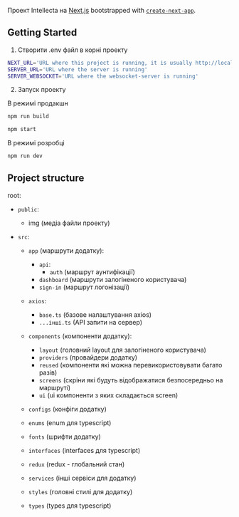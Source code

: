Проект Intellecta на [Next.js](https://nextjs.org/) bootstrapped with [`create-next-app`](https://github.com/vercel/next.js/tree/canary/packages/create-next-app).

## Getting Started

1. Створити .env файл в корні проекту

```bash
NEXT_URL='URL where this project is running, it is usually http://localhost:3000'
SERVER_URL='URL where the server is running'
SERVER_WEBSOCKET='URL where the websocket-server is running'

```

2. Запуск проекту

В режимі продакшн
```bash
npm run build

npm start
```
В режимі розробці
```bash
npm run dev
```

## Project structure

root:
- `public`:
    - img (медіа файли проекту)
  
- `src`:
    - `app` (маршрути додатку):
        - `api`:
          - `auth` (маршрут аунтифікації)
        - `dashboard` (маршрути залогіненого користувача)
        - `sign-in` (маршрут логонізації)
      
    - `axios`:
      - `base.ts` (базове налаштування axios)
      - `...інші.ts` (API запити на сервер)
      
    - `components` (компоненти додатку):
      - `layout` (головний layout для залогіненого користувача)
      - `providers` (провайдери додатку)
      - `reused` (компоненти які можна перевикористовувати багато разів)
      - `screens` (скріни які будуть відображатися безпосередньо на маршруті)
      - `ui` (ui компоненти з яких складається screen)
      
    - `configs` (конфіги додатку)
  
    - `enums` (enum для typescript)
  
    - `fonts` (шрифти додатку)
  
    - `interfaces` (interfaces для typescript)
  
    - `redux` (redux - глобальний стан)
  
    - `services` (інші сервіси для додатку)
  
    - `styles` (головні стилі для додатку)
  
    - `types` (types для typescript)
